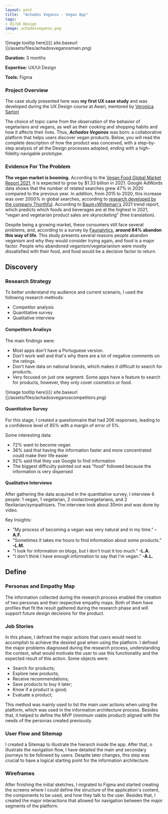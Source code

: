 ```yaml
---
layout: post
title:  "Achados Veganos - Vegan App"
tags: 
- UI/UX Design
image: achadosveganos.png
---
```


![image tooltip here]({{ site.baseurl }}/assets/files/achadosveganosmain.png)

**Duration:** 3 months

**Expertise:** UX/UI Design

**Tools:** Figma

### Project Overview

The case study presented here was **my first UX case study** and was developed during the UX Design course at Awari, mentored by [Veronica Sartori](https://www.linkedin.com/in/veronica-sartori/?original_referer=https%3A%2F%2Fwww%2Egoogle%2Ecom%2F&originalSubdomain=br)

The choice of topic came from the observation of the behavior of vegetarians and vegans, as well as their cooking and shopping habits and how it affects their lives. Thus, ***Achados Veganos*** was born: a collaborative platform that helps users discover vegan products. Below, you will read the complete description of how the product was conceived, with a step-by-step analysis of all the Design processes adopted, ending with a high-fidelity navigable prototype.

### Evidence For The Problem

**The vegan market is booming.** According to the [Vegan Food Global Market Report 2021](https://www.thebusinessresearchcompany.com/report/vegan-market-global-report-2020-30-covid-19-growth-and-change), it is expected to grow by $1.33 billion in 2021. Google AdWords data shows that the number of related searches grew 47% in 2020 compared to the previous year. In addition, from 2015 to 2020, this increase was over 2000% in global searches, according to [research developed by the company Thorthful](https://www.portalveg.com.br/noticias/veganismo/buscas-no-google-por-comida-vegana-crescem-mais-de-2000-em-cinco-anos/). According to [Baum+Whiteman's](https://a0193a7b-04c0-45e2-b939-b1033d2f1ed3.filesusr.com/ugd/0c5d00_22b94849e85e4be78675ff3e5c806f43.pdf) 2021 trend report, which predicts which foods and beverages are at the highest in 2021, “vegan and vegetarian product sales are skyrocketing” (free translation).

Despite being a growing market, these consumers still face several problems, and, according to a survey by [Faunalytics](https://faunalytics.org/a-summary-of-faunalytics-study-of-current-and-former-vegetarians-and-vegans/), **around 84% abandon this way of life**. This study presents several reasons people abandon veganism and why they would consider trying again, and food is a major factor. People who abandoned veganism/vegetarianism were mostly dissatisfied with their food, and food would be a decisive factor to return.

## Discovery

### Research Strategy

To better understand my audience and current scenario, I used the following research methods:

- Competitor analysis
- Quantitative survey
- Qualitative interview

#### Competitors Analisys 

The main findings were:

- Most apps don't have a Portuguese version.
- Don't work well and that's why there are a lot of negative comments on the ratings. 
- Don't have data on national brands, which makes it difficult to search for products.
- Very focused on just one segment. Some apps have a feature to search for products, however, they only cover cosmetics or food. 

![image tooltip here]({{ site.baseurl }}/assets/files/achadosveganoscompetitors.png)

#### Quantitative Survey

For this stage, I created a questionnaire that had 206 responses, leading to a confidence level of 85% with a margin of error of 5%. 

Some interesting data:

- 72% want to become vegan
- 36% said that having the information faster and more concentrated could make their life easier
- 92% said that they use Google to find information
- The biggest difficulty pointed out was "food" followed because the information is very dispersed

#### Qualitative Interviews

After gathering the data acquired in the quantitative survey, I interview 6 people: 1 vegan, 1 vegetarian, 2 ovolactovegetarians, and 2 flexitarian/sympathizers. The interview took about 30min and was done by video.

Key Insights:

- "My process of becoming a vegan was very natural and in my time." **-A.F.**
- "Sometimes it takes me hours to find information about some products." **-L.M.**
- "I look for information on blogs, but I don't trust it too much." **-L.A.**
- "I don't think I have enough information to say that I'm vegan." **-A.L.**

## Define

### Personas and Empathy Map

The information collected during the research process enabled the creation of two personas and their respective empathy maps. Both of them have profiles that fit the result gathered during the research phase and will support future design decisions for the product.

### Job Stories

In this phase, I defined the major actions that users would need to accomplish to achieve the desired goal when using the platform. I defined the major problems diagnosed during the research process, understanding the context, what would motivate the user to use this functionality and the expected result of this action. Some objects were:

- Search for products;
- Explore new products;
- Receive recommendations;
- Save products to buy it later;
- Know if a product is good;
- Evaluate a product;

This method was mainly used to list the main user actions when using the platform, which was used in the information architecture process. Besides that, it helped to define the MVP (minimum viable product) aligned with the needs of the personas created previously.

### User Flow and Sitemap

I created a Sitemap to illustrate the hierarch inside the app. After that, o illustrate the navigation flow, I have detailed the main and secondary journeys to be followed by users. Despite later changes, this step was crucial to have a logical starting point for the information architecture.

### Wireframes

After finishing the initial sketches, I migrated to Figma and started creating the screens where I could define the structure of the application's content, the components to be used, and how they talk to the user. Besides that, I created the major interactions that allowed for navigation between the major segments of the platform.